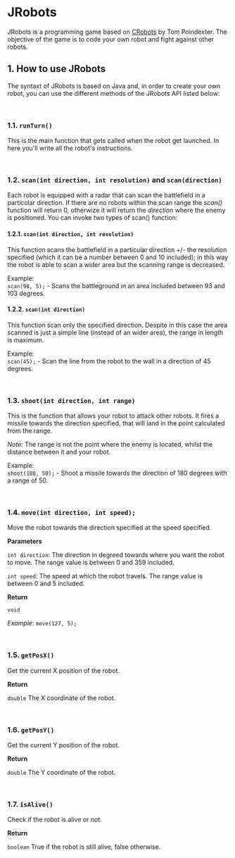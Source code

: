 # JRobots
JRobots is a programming game based on [CRobots](https://crobots.deepthought.it/home.php) by Tom Poindexter. The objective of the game is to code your own robot and fight against other robots.

## 1. How to use JRobots
The syntaxt of JRobots is based on Java and, in order to create your own robot, you can use the different methods of the JRobots API listed below:

<br />

### 1.1. `runTurn()`

This is the main function that gets called when the robot get launched. In here you'll write all the robot's instructions.

<br />

### 1.2. `scan(int direction, int resolution)` and `scan(direction)`

Each robot is equipped with a radar that can scan the battlefield in a particolar direction. If there are no robots within the scan range the *scan()* function will return 0, otherwize it will return the *direction* where the enemy is positioned. You can invoke two types of scan() function:  

#### 1.2.1. `scan(int direction, int resolution)`

This function scans the battlefield in a particular direction +/- the resolution specified (which it can be a number between 0 and 10 included); in this way the robot is able to scan a wider area but the scanning range is decreased.

Example:  
`scan(98, 5);` - Scans the battleground in an area included between 93 and 103 degrees.

#### 1.2.2. `scan(int direction)`

This function scan only the specified direction. Despite in this case the area scanned is just a simple line (instead of an wider area), the range in length is maximum.

Example:  
`scan(45);` - Scan the line from the robot to the wall in a direction of 45 degrees.

<br />

### 1.3. `shoot(int direction, int range)`

This is the function that allows your robot to attack other robots. It fires a missile towards the direction specified, that will land in the point calculated from the range. 

*Note:* The range is not the point where the enemy is located, whilst the distance between it and your robot.

Example:  
`shoot(180, 50);` - Shoot a missile towards the direction of 180 degrees with a range of 50.

<br />

### 1.4. `move(int direction, int speed);`

Move the robot towards the direction specified at the speed specified.

**Parameters**

`int direction`: The direction in degreed towards where you want the robot to move. The range value is between 0 and 359 included.

`int speed`: The speed at which the robot travels. The range value is between 0 and 5 included.

**Return**

`void`

*Example*: `move(127, 5);`

<br />

### 1.5. `getPosX()`

Get the current X position of the robot.

**Return**

`double` The X coordinate of the robot. 

<br />

### 1.6. `getPosY()`

Get the current Y position of the robot.

**Return**

`double` The Y coordinate of the robot.

<br />

### 1.7. `isAlive()`

Check if the robot is alive or not.

**Return**

`boolean` True if the robot is still alive, false otherwise.